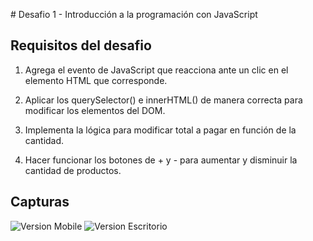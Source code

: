 ﻿
﻿# Desafio 1 - Introducción a la programación con JavaScript

 ## Requisitos del desafio

1. Agrega el evento de JavaScript que reacciona ante un clic en el elemento HTML que corresponde.

2. Aplicar los querySelector() e innerHTML() de manera correcta para modificar los elementos del DOM.

3. Implementa la lógica para modificar total a pagar en función de la cantidad.

4. Hacer funcionar los botones de + y - para aumentar y disminuir la cantidad de productos.


## Capturas
![Version Mobile](https://github.com/Nicolas-Tolosa/modulo3-desafio1/blob/main/screenshot1.jpeg)
![Version Escritorio](https://github.com/Nicolas-Tolosa/modulo3-desafio1/blob/main/screenshot2.jpeg)
